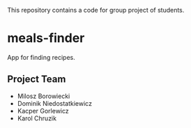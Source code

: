 This repository contains a code for group project of students.
# meals-finder
App for finding recipes.

## Project Team
- Milosz Borowiecki
- Dominik Niedostatkiewicz
- Kacper Gorlewicz
- Karol Chruzik